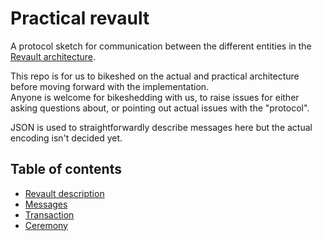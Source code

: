 # Practical revault

A protocol sketch for communication between the different entities in the [Revault
architecture](revault.pdf).


This repo is for us to bikeshed on the actual and practical architecture before
moving forward with the implementation.  
Anyone is welcome for bikeshedding with us, to raise issues for either asking questions
about, or pointing out actual issues with the "protocol".


JSON is used to straightforwardly describe messages here but the actual encoding
isn't decided yet.



## Table of contents

- [Revault description](revault.pdf)
- [Messages](messages.md)
- [Transaction](transactions.md)
- [Ceremony](ceremony.md)
